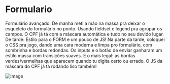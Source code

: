 # Formulario
Formulário avançado. De manha meti a mão na massa pra deixar o esqueleto do formulário no ponto. Usando fieldset e legend pra agrupar os campos. O CPF já tá com a máscara automática e tudo no seu devido lugar.
De tarde: Estilo para o FORM e um pouco de JS!
Na parte da tarde, coloquei o CSS pra jogo, dando uma cara moderna e limpa pro formulário, com sombrinha e bordas redondas. Os inputs e o botão de enviar ganharam um estilo massa com transições suaves. E o mais legal: as bordas verdes/vermelhas que aparecem quando tu digita certo ou errado. O JS da máscara do CPF já tá rodando liso também!

![image](https://github.com/user-attachments/assets/db01deca-e137-4882-8395-a544073b581f)
